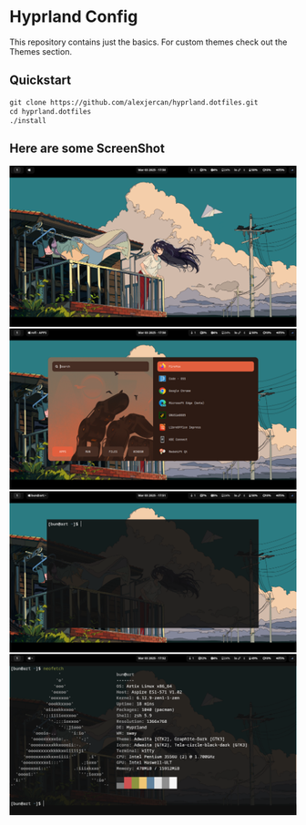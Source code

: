 # Hyprland Config

This repository contains just the basics. For custom themes check out the
Themes section.

## Quickstart

```console
git clone https://github.com/alexjercan/hyprland.dotfiles.git
cd hyprland.dotfiles
./install
```


  ## Here are some ScreenShot 
  ![Home Page](./screenshots/pix1.png)
  ![Rofi](./screenshots/pix4.png)
  ![Terminal](./screenshots/pix3.png)
  ![Neofetch](./screenshots/pix2.png)

